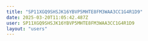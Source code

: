 ```yaml
---
title: "SP11XGQ9SHSJK16YBVP5MHTE8FM3WAA3CC1G4R1D9"
date: 2025-03-20T11:05:42.487Z
user: SP11XGQ9SHSJK16YBVP5MHTE8FM3WAA3CC1G4R1D9
layout: "users"
---
```

    